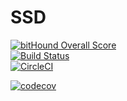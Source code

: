 # SSD

[![bitHound Overall Score](https://www.bithound.io/github/amitkr0201/ssd/badges/score.svg)](https://www.bithound.io/github/amitkr0201/ssd)  
[![Build Status](https://travis-ci.org/amitkr0201/ssd.svg?branch=master)](https://travis-ci.org/amitkr0201/ssd)  
[![CircleCI](https://circleci.com/gh/amitkr0201/ssd.svg?style=svg)](https://circleci.com/gh/amitkr0201/ssd)  

[![codecov](https://codecov.io/gh/amitkr0201/ssd/branch/master/graph/badge.svg)](https://codecov.io/gh/amitkr0201/ssd)
